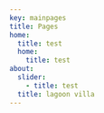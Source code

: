 ```yaml
---
key: mainpages
title: Pages
home:
  title: test
  home:
    title: test
about:
  slider:
    - title: test
  title: lagoon villa
---
```



